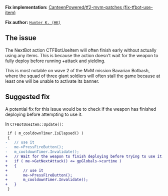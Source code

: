 **Fix implementation:** [CanteenPowered/tf2-mvm-patches (fix-tfbot-use-item)](https://github.com/CanteenPowered/tf2-mvm-patches/tree/fix-tfbot-use-item)

**Fix author:** [`Hunter K. (HK)`](http://steamcommunity.com/profiles/76561199210592230)

## The issue

The NextBot action CTFBotUseItem will often finish early without actually using any items. This is because the action doesn't wait for the weapon to fully deploy before running +attack and yielding.

This is most notable on wave 2 of the MvM mission Bavarian Botbash, where the squad of three giant soldiers will often stall the game because at least one will be unable to activate its banner.

## Suggested fix

A potential fix for this issue would be to check if the weapon has finished deploying before attempting to use it.

In `CTFBotUseItem::Update()`:
```diff
 if ( m_cooldownTimer.IsElapsed() )
 {
-	// use it
-	me->PressFireButton();
-	m_cooldownTimer.Invalidate();
+	// Wait for the weapon to finish deploying before trying to use it.
+	if ( me->GetNextAttack() <= gpGlobals->curtime )
+	{
+		// use it
+		me->PressFireButton();
+		m_cooldownTimer.Invalidate();
+	}
 }
```
